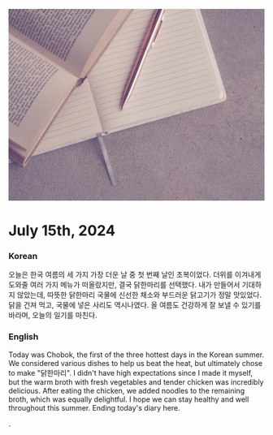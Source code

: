 ![diary](img/blog/diary.jpeg)
# July 15th, 2024

### Korean
오늘은 한국 여름의 세 가지 가장 더운 날 중 첫 번째 날인 초복이었다. 더위를 이겨내게 도와줄 여러 가지 메뉴가 떠올랐지만, 결국 닭한마리를 선택했다. 내가 만들어서 기대하지 않았는데, 따뜻한 닭한마리 국물에 신선한 채소와 부드러운 닭고기가 정말 맛있었다. 닭을 건져 먹고, 국물에 넣은 사리도 역시나였다. 올 여름도 건강하게 잘 보낼 수 있기를 바라며, 오늘의 일기를 마친다.

### English
Today was Chobok, the first of the three hottest days in the Korean summer. We considered various dishes to help us beat the heat, but ultimately chose to make "닭한마리". I didn't have high expectations since I made it myself, but the warm broth with fresh vegetables and tender chicken was incredibly delicious. After eating the chicken, we added noodles to the remaining broth, which was equally delightful. I hope we can stay healthy and well throughout this summer. Ending today's diary here.



.     

